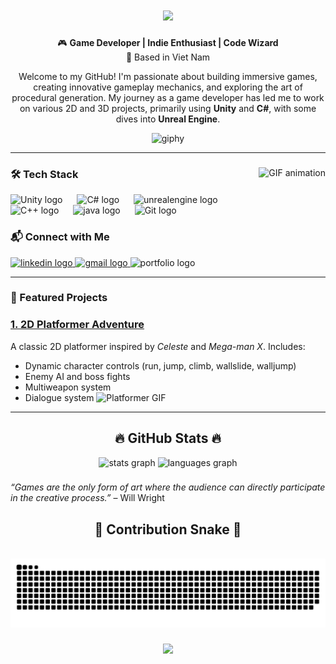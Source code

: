 <h1 align="center">
    <img src="https://readme-typing-svg.herokuapp.com/?font=Righteous&size=35&center=true&vCenter=true&width=500&height=70&duration=4000&lines=Hi+There!+👋;+I'm+Nhoxboon!" />
</h1>

<div align="center">
  
🎮 **Game Developer | Indie Enthusiast | Code Wizard**  
📍 Based in Viet Nam  

Welcome to my GitHub! I'm passionate about building immersive games, creating innovative gameplay mechanics, and exploring the art of procedural generation. My journey as a game developer has led me to work on various 2D and 3D projects, primarily using **Unity** and **C#**, with some dives into **Unreal Engine**.  

</div>

<p align="center">
  <img src="https://github.com/thanhtin4401/thanhtin4401/assets/85281544/a65ececb-7042-4a69-b9a6-71381c48b003" alt="giphy" />
</p>

---

###

<img align="right" height="150" src="https://media.giphy.com/media/p6H54J5tdyojC/giphy.gif?cid=ecf05e47dlnc3k3gk136wvvi1r64ckr3tdkbu8dxpfs61kmg&ep=v1_gifs_search&rid=giphy.gif&ct=g"  alt="GIF animation" />

###

<div align="left">
  <h3>🛠️ Tech Stack</h3>
  <img src="https://cdn.jsdelivr.net/gh/devicons/devicon/icons/unity/unity-original.svg" height="40" alt="Unity logo"  />
  <img width="15" />
  <img src="https://cdn.jsdelivr.net/gh/devicons/devicon/icons/csharp/csharp-original.svg" height="40" alt="C# logo"  />
  <img width="15" />
  <img src="https://cdn.jsdelivr.net/gh/devicons/devicon/icons/unrealengine/unrealengine-original.svg" height="30" alt="unrealengine logo"  />
  <img width="15" />
  <img src="https://cdn.jsdelivr.net/gh/devicons/devicon/icons/cplusplus/cplusplus-original.svg" height="40" alt="C++ logo"  />
  <img width="15" />
  <img src="https://cdn.jsdelivr.net/gh/devicons/devicon/icons/java/java-original.svg" height="30" alt="java logo"  />
  <img width="15" />
  <img src="https://cdn.jsdelivr.net/gh/devicons/devicon/icons/git/git-original.svg" height="40" alt="Git logo"  />
</div>

###

</div>

###

<div align="left">
  <h3>📬 Connect with Me</h3>
    <a href="https://www.linkedin.com/in/nhật-anh-trần-156a79368/">
      <img src="https://img.shields.io/static/v1?message=LinkedIn&logo=linkedin&label=&color=0077B5&logoColor=white&labelColor=&style=for-the-badge" height="35" alt="linkedin logo" />
    </a>
  <a href="mailto:trannhatanh156@gmail.com">
    <img src="https://img.shields.io/static/v1?message=Gmail&logo=gmail&label=&color=D14836&logoColor=white&labelColor=&style=for-the-badge" height="35" alt="gmail logo" />
  </a>
  <img src="https://img.shields.io/static/v1?message=Portfolio&logo=google-chrome&label=&color=4285F4&logoColor=white&labelColor=&style=for-the-badge" height="35" alt="portfolio logo" />
</div>

---

<div align="left">
  <h3>🌟 Featured Projects</h3>

### [1. 2D Platformer Adventure](https://github.com/Nhoxboon/Pro_3.git)
A classic 2D platformer inspired by *Celeste* and *Mega-man X*. Includes:
- Dynamic character controls (run, jump, climb, wallslide, walljump)
- Enemy AI and boss fights
- Multiweapon system
- Dialogue system
![Platformer GIF](https://lh3.googleusercontent.com/pw/AP1GczMdyjVLB5keBWaJSnV8QwNdIUtQJtWbgr0HGbAxODhwJVDLe7cN_7I13tuz37p_h3Y8Y4c22Jb7hKiiOElI5ob1fHaie_836l5ac0Z2qzE0KCCO_Lu9gseLk2zeqMwJnqBjxeD_wa3wlmv-2LgmwMfh_21JD7qmS7Sp4NeHRF4UKhOWlc8DIRjmmBsg6jreogqRMSn7RRA0eRkIcq0PfwtCeFjjfNYiVaCCtVvCGyWcqh7av0XbAOjmeoAEhv_wIqMX-8O3LFQAxZ65VDxil1CW6pDmiA_1NNxx5nHfJ52Gv1Mc6lGbH9ADSudyGy864tkZUT-ZkUzd0d6SKzSwGQyGd6gZ7iumJCPJburX4myADkwXaPfQe0JPjh9snpZ-93UHIfKOYNpk9IN9buH5A15D4ivWrS7mpXAUuUd5O_StjjR7YRZP8pSPK-zN1MrdhgVWjp0DX4iJROjZQy7nfMgigFbBL5dA1sLwpWE5cGhihd7tG9FHpBRmqIOP0qjXYfG6RGC9Rx15IoBfVusTVMq8V_s1y6t7Jf5JMp3mgiLtNAp87YWQDmOGHxxr85UAZ8uZs9N0ewjVKcEi9ysI9M40Wuedb-rTvSBqsx4w9ktaWv5-eCLQLCu42IguLwfIAtZM9erqHXhkdeeLBH4r-XG46Mwm4kog2Vo4WOCoFqWvRBR10qvueKyqHeov9bNtoPRbM5wxjeztnIfCvwCDZXMtJFhHuEYZGPMUuodyqroT1dQEXIPXX3zYqDvwAKHyqePTeTXj6Ewt-ljiRUlAQuyLCuKN0P5GdJxoklYMVUFzkuPdURfr0hzb5-fYnIu21WzngMurQ7MvTzuE9FnxOHgjTSQKema9qy6PJGq9xs84EeSh5MDMIcr7mKhm0Gg2GLwYZgW1oIQ9pzqoed-qHga98T4Pmilx-_bqgoF3QmeOyQXT8QgpRqPA1yJPhYCr1AwaVHt6Rp3-=w1056-h577-s-no?authuser=0)  



---

###

<h2 align="center">🔥 GitHub Stats 🔥</h2>

<div align="center">
  <img src="https://github-readme-stats.vercel.app/api?username=Nhoxboon&hide_title=false&hide_rank=false&show_icons=true&include_all_commits=true&count_private=true&disable_animations=false&theme=tokyonight&locale=en&hide_border=true" height="150" alt="stats graph"  />
  <img src="https://github-readme-stats.vercel.app/api/top-langs?username=Nhoxboon&locale=en&hide_title=false&layout=compact&card_width=320&langs_count=7&theme=tokyonight&hide_border=true" height="150" alt="languages graph"  />
</div>

###
*“Games are the only form of art where the audience can directly participate in the creative process.”* – Will Wright


<h2 align="center">🐍 Contribution Snake 🐍</h2>

<br clear="both">

 <img alt="snake eating my contributions" src="https://raw.githubusercontent.com/salesp07/salesp07/output/github-contribution-grid-snake.svg" />

###



<div align="center">
    <img src="https://readme-typing-svg.herokuapp.com/?font=Righteous&size=20&center=true&vCenter=true&width=1000&height=50&duration=6000&lines=I'm+always+open+to+collaborating+on+exciting+game+projects+or+contributing+to+open-source+initiatives!;Thanks+for+visiting!+✌️" />
</div>





